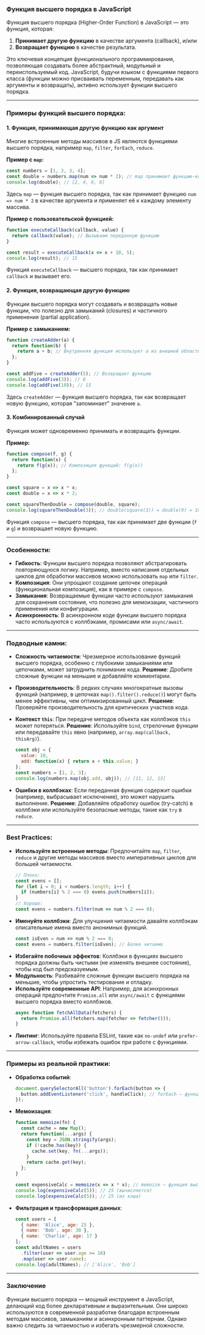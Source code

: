 ### Функция высшего порядка в JavaScript

Функция высшего порядка (Higher-Order Function) в JavaScript — это функция, которая:
1. **Принимает другую функцию** в качестве аргумента (callback), и/или
2. **Возвращает функцию** в качестве результата.

Это ключевая концепция функционального программирования, позволяющая создавать более абстрактный, модульный и переиспользуемый код. JavaScript, будучи языком с функциями первого класса (функции можно присваивать переменным, передавать как аргументы и возвращать), активно использует функции высшего порядка.

---

### Примеры функций высшего порядка:

#### 1. Функция, принимающая другую функцию как аргумент
Многие встроенные методы массивов в JS являются функциями высшего порядка, например `map`, `filter`, `forEach`, `reduce`.

**Пример с `map`:**
```javascript
const numbers = [1, 2, 3, 4];
const double = numbers.map(num => num * 2); // map принимает функцию-коллбэк
console.log(double); // [2, 4, 6, 8]
```
Здесь `map` — функция высшего порядка, так как принимает функцию `num => num * 2` в качестве аргумента и применяет её к каждому элементу массива.

**Пример с пользовательской функцией:**
```javascript
function executeCallback(callback, value) {
  return callback(value); // Вызываем переданную функцию
}

const result = executeCallback(x => x + 10, 5);
console.log(result); // 15
```
Функция `executeCallback` — высшего порядка, так как принимает `callback` и вызывает его.

#### 2. Функция, возвращающая другую функцию
Функции высшего порядка могут создавать и возвращать новые функции, что полезно для замыканий (closures) и частичного применения (partial application).

**Пример с замыканием:**
```javascript
function createAdder(a) {
  return function(b) {
    return a + b; // Внутренняя функция использует a из внешней области
  };
}

const addFive = createAdder(5); // Возвращает функцию
console.log(addFive(3)); // 8
console.log(addFive(10)); // 15
```
Здесь `createAdder` — функция высшего порядка, так как возвращает новую функцию, которая "запоминает" значение `a`.

#### 3. Комбинированный случай
Функция может одновременно принимать и возвращать функции.

**Пример:**
```javascript
function compose(f, g) {
  return function(x) {
    return f(g(x)); // Композиция функций: f(g(x))
  };
}

const square = x => x * x;
const double = x => x * 2;

const squareThenDouble = compose(double, square);
console.log(squareThenDouble(3)); // double(square(3)) = double(9) = 18
```
Функция `compose` — высшего порядка, так как принимает две функции (`f` и `g`) и возвращает новую функцию.

---

### Особенности:
- **Гибкость**: Функции высшего порядка позволяют абстрагировать повторяющуюся логику. Например, вместо написания отдельных циклов для обработки массивов можно использовать `map` или `filter`.
- **Композиция**: Они упрощают создание цепочек операций (функциональная композиция), как в примере с `compose`.
- **Замыкания**: Возвращаемые функции часто используют замыкания для сохранения состояния, что полезно для мемоизации, частичного применения или конфигурации.
- **Асинхронность**: В асинхронном коде функции высшего порядка часто используются с коллбэками, промисами или `async/await`.

---

### Подводные камни:
- **Сложность читаемости**: Чрезмерное использование функций высшего порядка, особенно с глубокими замыканиями или цепочками, может затруднить понимание кода.
  **Решение**: Дробите сложные функции на меньшие и добавляйте комментарии.
- **Производительность**: В редких случаях многократные вызовы функций (например, в цепочках `map().filter().reduce()`) могут быть менее эффективны, чем оптимизированный цикл.
  **Решение**: Проверяйте производительность для критических участков кода.
- **Контекст `this`**: При передаче методов объекта как коллбэков `this` может потеряться.
  **Решение**: Используйте `bind`, стрелочные функции или передавайте `this` явно (например, `array.map(callback, thisArg)`).
  ```javascript
  const obj = {
    value: 10,
    add: function(x) { return x + this.value; }
  };
  const numbers = [1, 2, 3];
  console.log(numbers.map(obj.add, obj)); // [11, 12, 13]
  ```

- **Ошибки в коллбэках**: Если переданная функция содержит ошибки (например, выбрасывает исключение), это может нарушить выполнение.
  **Решение**: Добавляйте обработку ошибок (try-catch) в коллбэки или используйте безопасные методы, такие как `try` в `reduce`.

---

### Best Practices:
- **Используйте встроенные методы**: Предпочитайте `map`, `filter`, `reduce` и другие методы массивов вместо императивных циклов для большей читаемости.
  ```javascript
  // Плохо:
  const evens = [];
  for (let i = 0; i < numbers.length; i++) {
    if (numbers[i] % 2 === 0) evens.push(numbers[i]);
  }
  // Хорошо:
  const evens = numbers.filter(num => num % 2 === 0);
  ```
- **Именуйте коллбэки**: Для улучшения читаемости давайте коллбэкам описательные имена вместо анонимных функций.
  ```javascript
  const isEven = num => num % 2 === 0;
  const evens = numbers.filter(isEven); // Более читаемо
  ```
- **Избегайте побочных эффектов**: Коллбэки в функциях высшего порядка должны быть чистыми (не изменять внешнее состояние), чтобы код был предсказуемым.
- **Модульность**: Разбивайте сложные функции высшего порядка на меньшие, чтобы упростить тестирование и отладку.
- **Используйте современные API**: Например, для асинхронных операций предпочтите `Promise.all` или `async/await` с функциями высшего порядка вместо коллбэков.
  ```javascript
  async function fetchAllData(fetchers) {
    return Promise.all(fetchers.map(fetcher => fetcher()));
  }
  ```
- **Линтинг**: Используйте правила ESLint, такие как `no-undef` или `prefer-arrow-callback`, чтобы избежать ошибок при работе с функциями.

---

### Примеры из реальной практики:

- **Обработка событий**:
  ```javascript
  document.querySelectorAll('button').forEach(button => {
    button.addEventListener('click', handleClick); // forEach — функция высшего порядка
  });
  ```
- **Мемоизация**:
  ```javascript
  function memoize(fn) {
    const cache = new Map();
    return function(...args) {
      const key = JSON.stringify(args);
      if (!cache.has(key)) {
        cache.set(key, fn(...args));
      }
      return cache.get(key);
    };
  }

  const expensiveCalc = memoize(x => x * x); // memoize — функция высшего порядка
  console.log(expensiveCalc(5)); // 25 (вычисляется)
  console.log(expensiveCalc(5)); // 25 (из кэша)
  ```
- **Фильтрация и трансформация данных**:
  ```javascript
  const users = [
    { name: 'Alice', age: 25 },
    { name: 'Bob', age: 30 },
    { name: 'Charlie', age: 17 }
  ];
  const adultNames = users
    .filter(user => user.age >= 18)
    .map(user => user.name);
  console.log(adultNames); // ['Alice', 'Bob']
  ```

---

### Заключение
Функции высшего порядка — мощный инструмент в JavaScript, делающий код более декларативным и выразительным. Они широко используются в современной разработке благодаря встроенным методам массивов, замыканиям и асинхронным паттернам. Однако важно следить за читаемостью и избегать чрезмерной сложности.